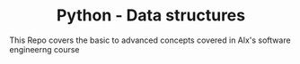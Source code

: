 <h1 align='center'> Python - Data structures </h1>

This Repo covers the basic to advanced concepts covered in Alx's software engineerng course
